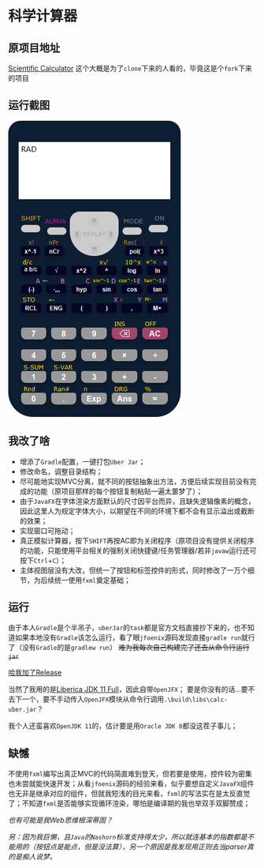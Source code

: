 # 科学计算器

## 原项目地址
[Scientific Calculator](https://github.com/OpeyemiOluwa12/ScientificCalculator)
这个大概是为了`clone`下来的人看的，毕竟这是个`fork`下来的项目

## 运行截图
![运行截图](preview.png)

## 我改了啥
- 增添了`Gradle`配置，一键打包`Uber Jar`；
- 修改命名，调整目录结构；
- 尽可能地实现MVC分离，就不同的按钮抽象出方法，方便后续实现目前没有完成的功能（原项目那样的每个按钮复制粘贴一遍太噩梦了）；
- 由于`JavaFX`在字体渲染方面默认的尺寸因平台而异，且缺失逻辑像素的概念，因此这里人为规定字体大小，以期望在不同的环境下都不会有显示溢出或截断的效果；
- 实现窗口可拖动；
- 真正模拟计算器，按下`SHIFT`再按AC即为关闭程序（原项目没有提供关闭程序的功能，只能使用平台相关的强制关闭快捷键/任务管理器/若非`javaw`运行还可按下`Ctrl`+`C`）；
- 主体视图层没有大改，但统一了按钮和标签控件的形式，同时修改了一万个细节，为后续统一使用`fxml`奠定基础；

## 运行
由于本人`Gradle`是个半吊子，`uberJar`的`task`都是官方文档直接抄下来的，也不知道如果本地没有`Gradle`该怎么运行，看了眼`jfoenix`源码发现直接`gradle run`就行了（没有`Gradle`的是`gradlew run`）
~~难为我每次自己构建完了还去从命令行运行`jar`~~

[哈我加了Release](https://github.com/chrysocolla/ScientificCalculator/releases/tag/v0.0-beta.0)

当然了我用的是[Liberica JDK 11 Full](https://bell-sw.com/pages/downloads/#/java-11-lts)，因此自带`OpenJFX`；
要是你没有的话...要不去下一个，要不手动传入`OpenJFX`模块从命令行调用`.\build\libs\calc-uber.jar`？

我个人还蛮喜欢`OpenJDK 11`的，估计要是用`Oracle JDK 8`都没这茬子事儿；

## 缺憾
不使用`fxml`编写出真正MVC的代码简直难到登天，但若要是使用，控件较为密集也未尝就能快速开发；从看`jfoenix`源码的经验来看，似乎要想自定义`JavaFX`组件也无非是继承对应的组件，但就我短浅的目光来看，`fxml`的写法实在是太反直觉了；不知道`fxml`是否能够实现循环渲染，哪怕是编译期的我也举双手双脚赞成；

_也有可能是我Web思维根深蒂固？_

_另：因为我巨懒，且`Java`的`Nashorn`标准支持得太少，所以就连基本的指数都是不能用的（按钮点是能点，但是没法算），另一个原因是我发现用正则去当parser真的是痴人说梦。_
